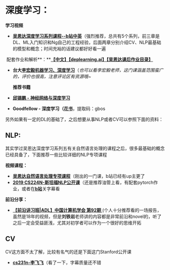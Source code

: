 # **深度学习：**

   **学习视频**

- [**吴恩达深度学习系列课程--b站中英**](https://www.bilibili.com/video/BV164411m79z)（强烈推荐，总共有5个系列，前三章是DL、ML入门知识和Ng自己的工程经验，后面两章分别介绍CV、NLP最基础的模型和概念；时间充裕的话建议都好好看一遍

​            配套作业和解析**：**[**【中文】【deplearning.ai】【吴恩达课后作业目录】**](https://blog.csdn.net/u013733326/article/details/79827273)

- **台大**[**李宏毅机器学习、深度学习**](https://www.bilibili.com/video/BV1JE411g7XF?from=search&seid=2145164568141336821)（*也可以看李宏毅老师，这门课涵盖范围蛮广的，评价也很高，注意评论区有资源哦~*

  **推荐书籍**

- [**邱锡鹏 - 神经网络与深度学习**](https://nndl.github.io/)

- **Goodfellow - 深度学习（**[**花书**](https://pan.baidu.com/s/1Tq3Mtl4EjOpKGusFbUzGxQ)，提取码：gbos



另外如果有一定的DL的基础了，之后想要从事NLP或者CV可以参照下面的资料：

## NLP:

其实学过吴恩达深度学习系列五有关自然语言处理的课程之后，很多最基础的概念已经具备了，下面推荐一些比较详细的NLP专项课程

**视频课程：**

- [**吴恩达自然语言处理专项课程**](https://www.bilibili.com/video/BV1of4y1y7RF?p=1)（刚出的一门课，b站已经有up主更了
- [**2019 CS224N-斯坦福NLP公开课**](https://web.stanford.edu/class/archive/cs/cs224n/cs224n.1194/)（还是推荐油管上看，有配套pytorch作业，或者在[**b站**](https://www.bilibili.com/video/BV1r4411f7td)关字幕看

**前沿分享：**

- [**【前沿讲习班|ADL】中国计算机学会 第92期** ](https://www.bilibili.com/video/BV1B7411P7nz) (个人十分推荐看的一场报告，虽然是18年的视频，但是**刘铁岩**老师讲的内容都是非常前沿和novel的，听了之后一定会受益匪浅，尤其对初学者可以作为一个很好的思维开拓

## CV

CV这方面不太了解，比较有名气的还是下面这门Stanford公开课

- [**cs231n-李飞飞**](https://www.bilibili.com/video/BV1nJ411z7fe?from=search&seid=12783352422563649891)（看了一下，字幕质量还不错